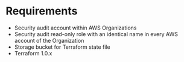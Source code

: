 # Requirements

* Security audit account within AWS Organizations
* Security audit read-only role with an identical name in every AWS account of the Organization
* Storage bucket for Terraform state file
* Terraform 1.0.x